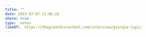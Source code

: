 ```yaml
---
title: ""
date: 2023-07-07 11:06:23
share: true
type: _notes
likeOf:  https://thegreatdiscontent.com/interview/giorgia-lupi/
---
```

